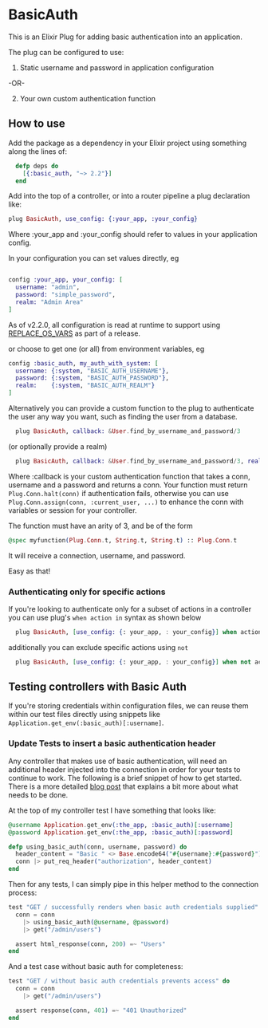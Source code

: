 # BasicAuth

This is an Elixir Plug for adding basic authentication into an application.

The plug can be configured to use:

1) Static username and password in application configuration

-OR-

2) Your own custom authentication function

## How to use

Add the package as a dependency in your Elixir project using something along the lines of:
```elixir
  defp deps do
    [{:basic_auth, "~> 2.2"}]
  end
```

Add into the top of a controller, or into a router pipeline a plug declaration like:

```elixir
plug BasicAuth, use_config: {:your_app, :your_config}
```

  Where :your_app and :your_config should refer to values in your application config.

  In your configuration you can set values directly, eg

  ```elixir

  config :your_app, your_config: [
    username: "admin",
    password: "simple_password",
    realm: "Admin Area"
  ]
  ```

As of v2.2.0, all configuration is read at runtime to support using 
[REPLACE_OS_VARS](http://michal.muskala.eu/2017/07/30/configuring-elixir-libraries.html#distillerys-replaceosvars) 
as part of a release.

  or choose to get one (or all) from environment variables, eg

  ```elixir
  config :basic_auth, my_auth_with_system: [
    username: {:system, "BASIC_AUTH_USERNAME"},
    password: {:system, "BASIC_AUTH_PASSWORD"},
    realm:    {:system, "BASIC_AUTH_REALM"}
  ]
  ```

Alternatively you can provide a custom function to the plug to authenticate the user any way
you want, such as finding the user from a database.

```elixir
  plug BasicAuth, callback: &User.find_by_username_and_password/3
```

  (or optionally provide a realm)

```elixir
  plug BasicAuth, callback: &User.find_by_username_and_password/3, realm: "Area 51"
```

Where :callback is your custom authentication function that takes a conn, username
and a password and returns a conn. Your function must return `Plug.Conn.halt(conn)`
if authentication fails, otherwise you can use `Plug.Conn.assign(conn, :current_user, ...)`
to enhance the conn with variables or session for your controller.

The function must have an arity of 3, and be of the form

```elixir
@spec myfunction(Plug.Conn.t, String.t, String.t) :: Plug.Conn.t
```

It will receive a connection, username, and password.

Easy as that!

### Authenticating only for specific actions

If you're looking to authenticate only for a subset of actions in a controller you can use plug's `when action in` syntax as shown below

  ```elixir
    plug BasicAuth, [use_config: {: your_app, : your_config}] when action in [:edit, :delete]
  ```

  additionally you can exclude specific actions using `not`

  ```elixir
    plug BasicAuth, [use_config: {: your_app, : your_config}] when not action in [:index, :show]
  ```

## Testing controllers with Basic Auth

If you're storing credentials within configuration files, we can reuse them within our test files
directly using snippets like `Application.get_env(:basic_auth)[:username]`.

### Update Tests to insert a basic authentication header

Any controller that makes use of basic authentication, will need an additional header injected into
the connection in order for your tests to continue to work. The following is a brief snippet of how
to get started. There is a more detailed
[blog post](http://www.cultivatehq.com/posts/add-basic-authentication-to-a-phoenix-application/) that
explains a bit more about what needs to be done.

At the top of my controller test I have something that looks like:

```elixir
@username Application.get_env(:the_app, :basic_auth)[:username]
@password Application.get_env(:the_app, :basic_auth)[:password]

defp using_basic_auth(conn, username, password) do
  header_content = "Basic " <> Base.encode64("#{username}:#{password}")
  conn |> put_req_header("authorization", header_content)
end
```

Then for any tests, I can simply pipe in this helper method to the connection process:
```elixir
test "GET / successfully renders when basic auth credentials supplied" do
  conn = conn
    |> using_basic_auth(@username, @password)
    |> get("/admin/users")

  assert html_response(conn, 200) =~ "Users"
end
```

And a test case without basic auth for completeness:
```elixir
test "GET / without basic auth credentials prevents access" do
  conn = conn
    |> get("/admin/users")

  assert response(conn, 401) =~ "401 Unauthorized"
end
```
